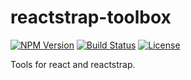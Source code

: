 # reactstrap-toolbox

[![NPM Version](https://img.shields.io/npm/v/reactstrap-toolbox.svg?branch=master)](https://www.npmjs.com/package/reactstrap-toolbox)
[![Build Status](https://travis-ci.com/samuelcolvin/reactstrap-toolbox.svg?branch=master)](https://travis-ci.com/samuelcolvin/reactstrap-toolbox)
[![License](https://img.shields.io/npm/l/reactstrap-toolbox.svg)](https://github.com/samuelcolvin/reactstrap-toolbox/blob/master/LICENSE)

Tools for react and reactstrap.
